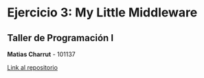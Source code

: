 # Ejercicio 3: My Little Middleware
## Taller de Programación I

**Matias Charrut** - 101137

[Link al repositorio](https://github.com/mati1297/tp3_taller1)